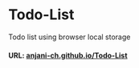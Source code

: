 # Todo-List
Todo list using browser local storage

#### URL: [anjani-ch.github.io/Todo-List](https://anjani-ch.github.io/Todo-List/)
